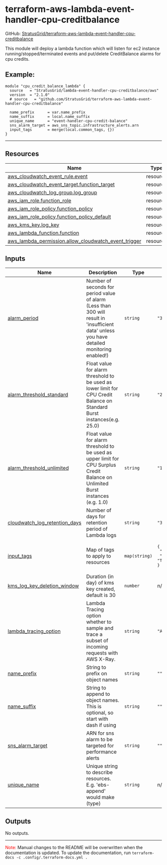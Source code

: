 <!-- BEGIN_TF_DOCS -->
# terraform-aws-lambda-event-handler-cpu-creditbalance

GitHub: [StratusGrid/terraform-aws-lambda-event-handler-cpu-creditbalance](https://github.com/StratusGrid/terraform-aws-lambda-event-handler-cpu-creditbalance)

This module will deploy a lambda function which will listen for ec2 instance running/stopped/terminated events and put/delete CreditBalance alarms for cpu credits.

## Example:
```hcl
module "cpu_credit_balance_lambda" {
  source   = "StratusGrid/lambda-event-handler-cpu-creditbalance/aws"
  version  = "2.1.0"
  # source   = "github.com/StratusGrid/terraform-aws-lambda-event-handler-cpu-creditbalance"

  name_prefix      = var.name_prefix
  name_suffix      = local.name_suffix
  unique_name      = "event-handler-cpu-credit-balance"
  sns_alarm_target = aws_sns_topic.infrastructure_alerts.arn
  input_tags       = merge(local.common_tags, {})
}
```
---

## Resources

| Name | Type |
|------|------|
| [aws_cloudwatch_event_rule.event](https://registry.terraform.io/providers/hashicorp/aws/latest/docs/resources/cloudwatch_event_rule) | resource |
| [aws_cloudwatch_event_target.function_target](https://registry.terraform.io/providers/hashicorp/aws/latest/docs/resources/cloudwatch_event_target) | resource |
| [aws_cloudwatch_log_group.log_group](https://registry.terraform.io/providers/hashicorp/aws/latest/docs/resources/cloudwatch_log_group) | resource |
| [aws_iam_role.function_role](https://registry.terraform.io/providers/hashicorp/aws/latest/docs/resources/iam_role) | resource |
| [aws_iam_role_policy.function_policy](https://registry.terraform.io/providers/hashicorp/aws/latest/docs/resources/iam_role_policy) | resource |
| [aws_iam_role_policy.function_policy_default](https://registry.terraform.io/providers/hashicorp/aws/latest/docs/resources/iam_role_policy) | resource |
| [aws_kms_key.log_key](https://registry.terraform.io/providers/hashicorp/aws/latest/docs/resources/kms_key) | resource |
| [aws_lambda_function.function](https://registry.terraform.io/providers/hashicorp/aws/latest/docs/resources/lambda_function) | resource |
| [aws_lambda_permission.allow_cloudwatch_event_trigger](https://registry.terraform.io/providers/hashicorp/aws/latest/docs/resources/lambda_permission) | resource |

## Inputs

| Name | Description | Type | Default | Required |
|------|-------------|------|---------|:--------:|
| <a name="input_alarm_period"></a> [alarm\_period](#input\_alarm\_period) | Number of seconds for period value of alarm (Less than 300 will result in 'insufficient data' unless you have detailed monitoring enabled!) | `string` | `"300"` | no |
| <a name="input_alarm_threshold_standard"></a> [alarm\_threshold\_standard](#input\_alarm\_threshold\_standard) | Float value for alarm threshold to be used as lower limit for CPU Credit Balance on Standard Burst instances(e.g. 25.0) | `string` | `"25.0"` | no |
| <a name="input_alarm_threshold_unlimited"></a> [alarm\_threshold\_unlimited](#input\_alarm\_threshold\_unlimited) | Float value for alarm threshold to be used as upper limit for CPU Surplus Credit Balance on Unlimited Burst instances (e.g. 1.0) | `string` | `"1.0"` | no |
| <a name="input_cloudwatch_log_retention_days"></a> [cloudwatch\_log\_retention\_days](#input\_cloudwatch\_log\_retention\_days) | Number of days for retention period of Lambda logs | `string` | `"30"` | no |
| <a name="input_input_tags"></a> [input\_tags](#input\_input\_tags) | Map of tags to apply to resources | `map(string)` | <pre>{<br>  "Developer": "StratusGrid",<br>  "Provisioner": "Terraform"<br>}</pre> | no |
| <a name="input_kms_log_key_deletion_window"></a> [kms\_log\_key\_deletion\_window](#input\_kms\_log\_key\_deletion\_window) | Duration (in day) of kms key created, default is 30 | `number` | n/a | yes |
| <a name="input_lambda_tracing_option"></a> [lambda\_tracing\_option](#input\_lambda\_tracing\_option) | Lambda Tracing option whether to sample and trace a subset of incoming requests with AWS X-Ray. | `string` | `"Active"` | no |
| <a name="input_name_prefix"></a> [name\_prefix](#input\_name\_prefix) | String to prefix on object names | `string` | `""` | no |
| <a name="input_name_suffix"></a> [name\_suffix](#input\_name\_suffix) | String to append to object names. This is optional, so start with dash if using | `string` | `""` | no |
| <a name="input_sns_alarm_target"></a> [sns\_alarm\_target](#input\_sns\_alarm\_target) | ARN for sns alarm to be targeted for performance alerts | `string` | `""` | no |
| <a name="input_unique_name"></a> [unique\_name](#input\_unique\_name) | Unique string to describe resources. E.g. 'ebs-append' would make <prefix><name>(type)<suffix> | `string` | n/a | yes |

## Outputs

No outputs.

---

<span style="color:red">Note:</span> Manual changes to the README will be overwritten when the documentation is updated. To update the documentation, run `terraform-docs -c .config/.terraform-docs.yml .`
<!-- END_TF_DOCS -->
